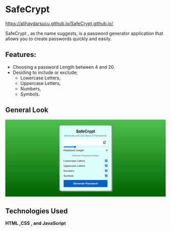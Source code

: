 # SafeCrypt

https://alihaydarsucu.github.io/SafeCrypt.github.io/


SafeCrypt , as the name suggests, is a password generator application that allows you to create passwords quickly and easily. 


## Features:

- Choosing a password Length between 4 and 20.
- Desiding to include or exclude;
  - Lowercase Letters,
  - Uppercase Letters,
  - Numbers,
  - Symbols.

## General Look

![General Look of "SafeCrypt"](safecrypt_general_look.JPG)

## Technologies Used

**HTML ,CSS , and JavaScript**


